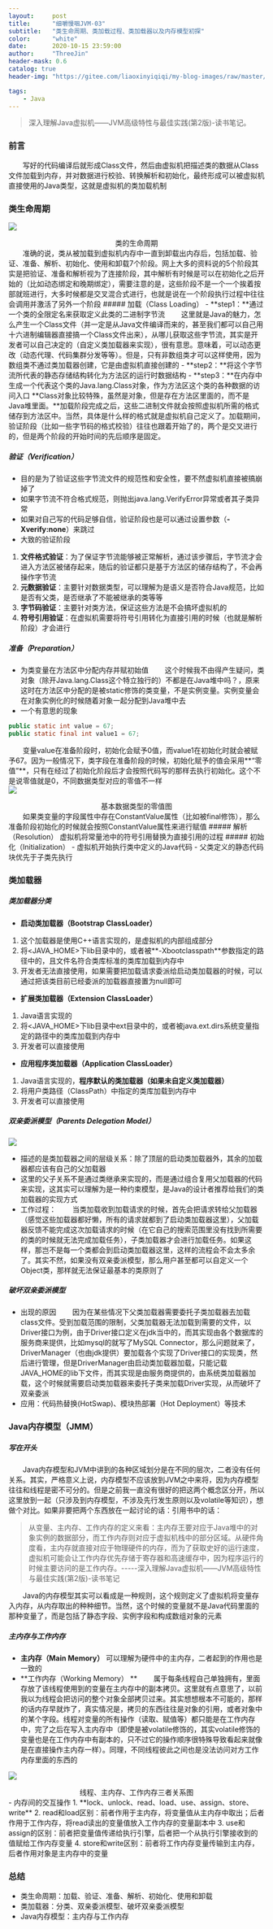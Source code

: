 ```yaml
---
layout:     post
title:      "细嚼慢咽JVM-03"
subtitle:   "类生命周期、类加载过程、类加载器以及内存模型初探"
color:      "white"
date:       2020-10-15 23:59:00
author:     "ThreeJin"
header-mask: 0.6
catalog: true
header-img: "https://gitee.com/liaoxinyiqiqi/my-blog-images/raw/master/img/gintoki.jpg"

tags:
    - Java
---
```

> 深入理解Java虚拟机——JVM高级特性与最佳实践(第2版)-读书笔记。

### 前言
&emsp;&emsp;写好的代码编译后就形成Class文件，然后由虚拟机把描述类的数据从Class文件加载到内存，并对数据进行校验、转换解析和初始化，最终形成可以被虚拟机直接使用的Java类型，这就是虚拟机的类加载机制
### 类生命周期
![](https://gitee.com/liaoxinyiqiqi/my-blog-images/raw/master/img/object-life.png)
<center>类的生命周期</center>
&emsp;&emsp;准确的说，类从被加载到虚拟机内存中一直到卸载出内存后，包括加载、验证、准备、解析、初始化、使用和卸载7个阶段。网上大多的资料说的5个阶段其实是把验证、准备和解析视为了连接阶段，其中解析有时候是可以在初始化之后开始的（比如动态绑定和晚期绑定），需要注意的是，这些阶段不是一个一个挨着按部就班进行，大多时候都是交叉混合式进行，也就是说在一个阶段执行过程中往往会调用并激活了另外一个阶段
##### 加载（Class Loading）
- **step1：**通过一个类的全限定名来获取定义此类的二进制字节流  
&emsp;&emsp;这里就是Java的魅力，怎么产生一个Class文件（并一定是从Java文件编译而来的，甚至我们都可以自己用十六进制编辑器直接搞一个Class文件出来），从哪儿获取这些字节流，其实是开发者可以自己决定的（自定义类加载器来实现），很有意思。意味着，可以动态更改（动态代理、代码集群分发等等）。但是，只有非数组类才可以这样使用，因为数组类不通过类加载器创建，它是由虚拟机直接创建的
- **step2：**将这个字节流所代表的静态存储结构转化为方法区的运行时数据结构
- **step3：**在内存中生成一个代表这个类的Java.lang.Class对象，作为方法区这个类的各种数据的访问入口  
**Class对象比较特殊，虽然是对象，但是存在方法区里面的，而不是Java堆里面。**加载阶段完成之后，这些二进制文件就会按照虚拟机所需的格式储存到方法区中。当然，具体是什么样的格式就是虚拟机自己定义了。加载期间，验证阶段（比如一些字节码的格式校验）往往也跟着开始了的，两个是交叉进行的，但是两个阶段的开始时间的先后顺序是固定。

##### 验证（Verification）
- 目的是为了验证这些字节流文件的规范性和安全性，要不然虚拟机直接被搞崩掉了
- 如果字节流不符合格式规范，则抛出java.lang.VerifyError异常或者其子类异常
- 如果对自己写的代码足够自信，验证阶段也是可以通过设置参数（**-Xverify:none**）来跳过
- 大致的验证阶段  
1. **文件格式验证**：为了保证字节流能够被正常解析，通过该步骤后，字节流才会进入方法区被储存起来，随后的验证都只是基于方法区的储存结构了，不会再操作字节流  
2. **元数据验证**：主要针对数据类型，可以理解为是语义是否符合Java规范，比如是否有父类，是否继承了不能被继承的类等等  
3. **字节码验证**：主要针对类方法，保证这些方法是不会搞坏虚拟机的  
4. **符号引用验证**：在虚拟机需要将符号引用转化为直接引用的时候（也就是解析阶段）才会进行  

##### 准备（Preparation）
- 为类变量在方法区中分配内存并赋初始值
&emsp;&emsp;这个时候我不由得产生疑问，类对象（除开Java.lang.Class这个特立独行的）不都是在Java堆中吗？，原来这时在方法区中分配的是被static修饰的类变量，不是实例变量。实例变量会在对象实例化的时候随着对象一起分配到Java堆中去
- 一个有意思的现象
```java
public static int value = 67;
public static final int value1 = 67;
```
&emsp;&emsp;变量value在准备阶段时，初始化会赋予0值，而value1在初始化时就会被赋予67。因为一般情况下，类字段在准备阶段的时候，初始化赋予的值会采用**“零值”**，只有在经过了初始化阶段后才会按照代码写的那样去执行初始化。这个不是说零值就是0，不同数据类型对应的零值不一样  
![](https://gitee.com/liaoxinyiqiqi/my-blog-images/raw/master/img/20201015152629.png)
<center>基本数据类型的零值图</center>
&emsp;&emsp;如果类变量的字段属性中存在ConstantValue属性（比如被final修饰），那么准备阶段初始化的时候就会按照ConstantValue属性来进行赋值
##### 解析（Resolution）
虚拟机将常量池中的符号引用替换为直接引用的过程
##### 初始化（Initialization）
- 虚拟机开始执行类中定义的Java代码
- 父类定义的静态代码块优先于子类先执行

### 类加载器
##### 类加载器分类
- **启动类加载器（Bootstrap ClassLoader）**
1. 这个加载器是使用C++语言实现的，是虚拟机的内部组成部分  
2. 将<JAVA_HOME>下lib目录中的，或者被**-Xbootclasspath**参数指定的路径中的，且文件名符合类库标准的类库加载到内存中  
3. 开发者无法直接使用，如果需要把加载请求委派给启动类加载器的时候，可以通过把该类目前已经委派的加载器直接置为null即可  
- **扩展类加载器（Extension ClassLoader）**
1. Java语言实现的  
2. 将<JAVA_HOME>下lib目录中ext目录中的，或者被java.ext.dirs系统变量指定的路径中的类库加载到内存中  
3. 开发者可以直接使用  
- **应用程序类加载器（Application ClassLoader）**
1. Java语言实现的，**程序默认的类加载器（如果未自定义类加载器）**  
2. 将用户类路径（ClassPath）中指定的类库加载到内存中  
3. 开发者可以直接使用  

##### 双亲委派模型（Parents Delegation Model）
![](https://gitee.com/liaoxinyiqiqi/my-blog-images/raw/master/img/20201015160206.png)
- 描述的是类加载器之间的层级关系：除了顶层的启动类加载器外，其余的加载器都应该有自己的父加载器
- 这里的父子关系不是通过类继承来实现的，而是通过组合复用父加载器的代码来实现，这其实可以理解为是一种约束模型，是Java的设计者推荐给我们的类加载器的实现方式
- 工作过程：
&emsp;&emsp;当类加载收到加载请求的时候，首先会把请求转给父加载器（感觉这些加载器都好懒，所有的请求就都到了启动类加载器这里），父加载器反馈不能完成这次加载请求的时候（在它自己的搜索范围里没有找到所需要的类的时候就无法完成加载任务），子类加载器才会进行加载任务。如果这样，那岂不是每一个类都会到启动类加载器这里，这样的流程会不会太多余了。其实不然，如果没有双亲委派模型，那么用户甚至都可以自定义一个Object类，那样就无法保证最基本的类原则了

##### 破坏双亲委派模型
- 出现的原因
&emsp;&emsp;因为在某些情况下父类加载器需要委托子类加载器去加载class文件。受到加载范围的限制，父类加载器无法加载到需要的文件，以Driver接口为例，由于Driver接口定义在jdk当中的，而其实现由各个数据库的服务商来提供，比如mysql的就写了MySQL Connector，那么问题就来了，DriverManager（也由jdk提供）要加载各个实现了Driver接口的实现类，然后进行管理，但是DriverManager由启动类加载器加载，只能记载JAVA_HOME的lib下文件，而其实现是由服务商提供的，由系统类加载器加载，这个时候就需要启动类加载器来委托子类来加载Driver实现，从而破坏了双亲委派
- 应用：代码热替换(HotSwap)、模块热部署（Hot Deployment）等技术

### Java内存模型（JMM）
##### 写在开头
&emsp;&emsp;Java内存模型和JVM中讲到的各种区域划分是在不同的层次，二者没有任何关系。其实，严格意义上说，内存模型不应该放到JVM之中来将，因为内存模型往往和线程是密不可分的。但是之前我一直没有很好的把这两个概念区分开，所以这里放到一起（只涉及到内存模型，不涉及先行发生原则以及volatile等知识），想做个对比。如果非要把两个东西放在一起讨论的话：引用书中的话：  
>从变量、主内存、工作内存的定义来看：主内存王要对应于Java堆中的对象实例的数据部分，而工作内存则对应于虚拟机栈中的部分区域。从硬件角度看，主内存就直接对应于物理硬件的内存，而为了获取史好的运行速度，虚拟机可能会让工作内存优先存储于寄存器和高速缓存中，因为程序运行的时候主要访问的是工作内存。-----深入理解Java虚拟机——JVM高级特性与最佳实践(第2版)-读书笔记

&emsp;&emsp;Java的内存模型其实可以看成是一种规则，这个规则定义了虚拟机将变量存入内存，从内存取出的种种细节。当然，这个时候的变量就不是Java代码里面的那种变量了，而是包括了静态字段、实例字段和构成数组对象的元素
##### 主内存与工作内存
- **主内存（Main Memory）**
可以理解为硬件中的主内存，二者起到的作用也是一致的  
- **工作内存（Working Memory） **
&emsp;&emsp;属于每条线程自己单独拥有，里面存放了该线程使用到的变量在主内存中的副本拷贝。这里就有点意思了，以前我以为线程会把访问的整个对象全部拷贝过来。其实想想根本不可能的，那样的话内存早就炸了，真实情况是，拷贝的东西往往是对象的引用，或者对象中的某个字段。线程对变量的所有操作（读取、赋值等）都只能是在工作内存中，完了之后在写入主内存中（即使是被volatile修饰的，其实volatile修饰的变量也是在工作内存中有副本的，只不过它的操作顺序很特殊导致看起来就像是在直接操作主内存一样）。同理，不同线程彼此之间也是没法访问对方工作内存里面的东西的

![](https://gitee.com/liaoxinyiqiqi/my-blog-images/raw/master/img/20201015170357.png)
<center>线程、主内存、工作内存三者关系图</center>
- 内存间的交互操作
1. **lock、unlock、read、load、use、assign、store、write**  
2. read和load区别：前者作用于主内存，将变量值从主内存中取出；后者作用于工作内存，将read读出的变量值放入工作内存的变量副本中  
3. use和assign的区别：前者把变量值传递给执行引擎，后者把一个从执行引擎接收到的值赋给工作内存变量  
4. store和write区别：前者将工作内存变量传输到主内存，后者作用对象是主内存中的变量

### 总结
- 类生命周期：加载、验证、准备、解析、初始化、使用和卸载
- 类加载器：分类、双亲委派模型、破坏双亲委派模型
- Java内存模型：主内存与工作内存